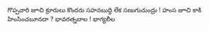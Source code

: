 

గొప్పవారి జూచి క్రూరులు కొందరు 
సహనబుద్ధి లేక సణుగుచుంద్రు ! 
హంస జూచి కాకి హింసించబూనదా ?
భావరత్నబాల ! భాగ్యలీల 

